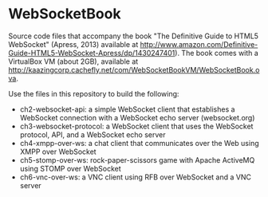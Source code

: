 WebSocketBook
=============

Source code files that accompany the book "The Definitive Guide to HTML5 WebSocket" (Apress, 2013) available at http://www.amazon.com/Definitive-Guide-HTML5-WebSocket-Apress/dp/1430247401).
The book comes with a VirtualBox VM (about 2GB), available at http://kaazingcorp.cachefly.net/com/WebSocketBookVM/WebSocketBook.ova.

Use the files in this repository to build the following:
* ch2-websocket-api: a simple WebSocket client that establishes a WebSocket connection with a WebSocket echo server (websocket.org)
* ch3-websocket-protocol: a WebSocket client that uses the WebSocket protocol, API, and a WebSocket echo server
* ch4-xmpp-over-ws: a chat client that communicates over the Web using XMPP over WebSocket
* ch5-stomp-over-ws: rock-paper-scissors game with Apache ActiveMQ using STOMP over WebSocket
* ch6-vnc-over-ws: a VNC client using RFB over WebSocket and a VNC server
